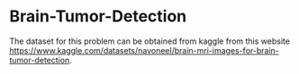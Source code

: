 # Brain-Tumor-Detection

The dataset for this problem can be obtained from kaggle from this website https://www.kaggle.com/datasets/navoneel/brain-mri-images-for-brain-tumor-detection.

